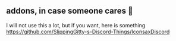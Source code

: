 ## addons, in case someone cares 🔌
I will not use this a lot, but if you want, here is something <br>
https://github.com/SlippingGitty-s-Discord-Things/IconsaxDiscord
